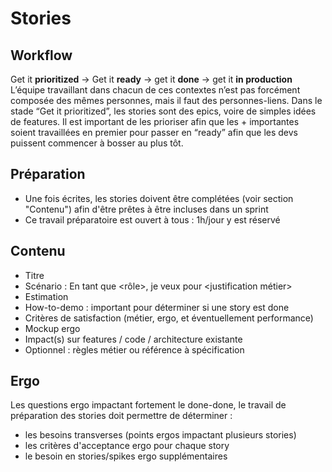 # Stories

## Workflow
Get it **prioritized** -> Get it **ready** -> get it **done** -> get it **in production**
L’équipe travaillant dans chacun de ces contextes n’est pas forcément composée des mêmes personnes, mais il faut des personnes-liens.
Dans le stade “Get it prioritized”, les stories sont des epics, voire de simples idées de features. Il est important de les prioriser afin que les + importantes soient travaillées en premier pour passer en “ready” afin que les devs puissent commencer à bosser au plus tôt.

## Préparation

* Une fois écrites, les stories doivent être complétées (voir section "Contenu") afin d'être prêtes à être incluses dans un sprint
* Ce travail préparatoire est ouvert à tous : 1h/jour y est réservé

## Contenu

* Titre
* Scénario : En tant que <rôle>, je veux <but> pour <justification métier>
* Estimation
* How-to-demo : important pour déterminer si une story est done
* Critères de satisfaction (métier, ergo, et éventuellement performance)
* Mockup ergo
* Impact(s) sur features / code / architecture existante
* Optionnel : règles métier ou référence à spécification

## Ergo

Les questions ergo impactant fortement le done-done, le travail de préparation des stories doit permettre de déterminer :

* les besoins transverses (points ergos impactant plusieurs stories)
* les critères d'acceptance ergo pour chaque story
* le besoin en stories/spikes ergo supplémentaires 